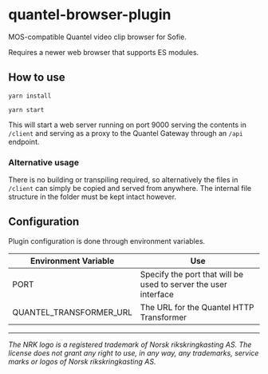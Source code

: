 # quantel-browser-plugin

MOS-compatible Quantel video clip browser for Sofie.

Requires a newer web browser that supports ES modules.

## How to use

`yarn install`

`yarn start`

This will start a web server running on port 9000 serving the contents in `/client` and serving as a proxy to the Quantel Gateway through an `/api` endpoint.

### Alternative usage

There is no building or transpiling required, so alternatively the files in `/client` can simply be copied and served from anywhere. The internal file structure in the folder must be kept intact however.

## Configuration

Plugin configuration is done through environment variables.

| Environment Variable    | Use                                                             |
| ----------------------- | --------------------------------------------------------------- |
| PORT                    | Specify the port that will be used to server the user interface |
| QUANTEL_TRANSFORMER_URL | The URL for the Quantel HTTP Transformer                        |


---

*The NRK logo is a registered trademark of Norsk rikskringkasting AS. The license does not grant any right to use, in any way, any trademarks, service marks or logos of Norsk rikskringkasting AS.*
